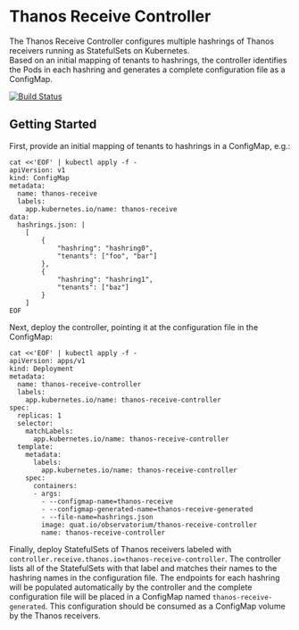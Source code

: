 # Thanos Receive Controller

The Thanos Receive Controller configures multiple hashrings of Thanos receivers running as StatefulSets on Kubernetes.  
Based on an initial mapping of tenants to hashrings, the controller identifies the Pods in each hashring and generates a complete configuration file as a ConfigMap.

[![Build Status](https://cloud.drone.io/api/badges/observatorium/thanos-receive-controller/status.svg)](https://cloud.drone.io/observatorium/thanos-receive-controller)

## Getting Started

First, provide an initial mapping of tenants to hashrings in a ConfigMap, e.g.:

```shell
cat <<'EOF' | kubectl apply -f -
apiVersion: v1
kind: ConfigMap
metadata:
  name: thanos-receive
  labels:
    app.kubernetes.io/name: thanos-receive
data:
  hashrings.json: |
    [
        {
            "hashring": "hashring0",
            "tenants": ["foo", "bar"]
        },
        {
            "hashring": "hashring1",
            "tenants": ["baz"]
        }
    ]
EOF
```

Next, deploy the controller, pointing it at the configuration file in the ConfigMap:

```shell
cat <<'EOF' | kubectl apply -f -
apiVersion: apps/v1
kind: Deployment
metadata:
  name: thanos-receive-controller
  labels:
    app.kubernetes.io/name: thanos-receive-controller
spec:
  replicas: 1
  selector:
    matchLabels:
      app.kubernetes.io/name: thanos-receive-controller
  template:
    metadata:
      labels:
        app.kubernetes.io/name: thanos-receive-controller
    spec:
      containers:
      - args:
        - --configmap-name=thanos-receive
        - --configmap-generated-name=thanos-receive-generated
        - --file-name=hashrings.json
        image: quat.io/observatorium/thanos-receive-controller
        name: thanos-receive-controller
```

Finally, deploy StatefulSets of Thanos receivers labeled with `controller.receive.thanos.io=thanos-receive-controller`.
The controller lists all of the StatefulSets with that label and matches their names to the hashring names in the configuration file.
The endpoints for each hashring will be populated automatically by the controller and the complete configuration file will be placed in a ConfigMap named `thanos-receive-generated`.
This configuration should be consumed as a ConfigMap volume by the Thanos receivers.
